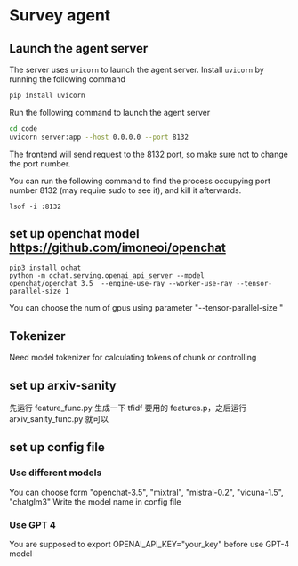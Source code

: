 # Survey agent
## Launch the agent server

The server uses `uvicorn` to launch the agent server. Install `uvicorn` by running the following command

```bash
pip install uvicorn
```

Run the following command to launch the agent server

```bash
cd code
uvicorn server:app --host 0.0.0.0 --port 8132
```

The frontend will send request to the 8132 port, so make sure not to change the port number.

You can run the following command to find the process occupying port number 8132 (may require sudo to see it), and kill it afterwards.
```
lsof -i :8132
```
## set up openchat model https://github.com/imoneoi/openchat
```
pip3 install ochat
python -m ochat.serving.openai_api_server --model openchat/openchat_3.5  --engine-use-ray --worker-use-ray --tensor-parallel-size 1
```
You can choose the num of gpus using parameter  "--tensor-parallel-size "
## Tokenizer
Need model tokenizer for calculating tokens of chunk or controlling


## set up arxiv-sanity

先运行 feature_func.py 生成一下 tfidf 要用的 features.p，之后运行 arxiv_sanity_func.py 就可以

## set up config file

### Use different models
You can choose form "openchat-3.5", "mixtral", "mistral-0.2", "vicuna-1.5", "chatglm3"
Write the model name in config file 

### Use GPT 4
You are supposed to export OPENAI_API_KEY="your_key" before use GPT-4 model

